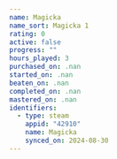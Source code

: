 ```yaml
---
name: Magicka
name_sort: Magicka 1
rating: 0
active: false
progress: ""
hours_played: 3
purchased_on: .nan
started_on: .nan
beaten_on: .nan
completed_on: .nan
mastered_on: .nan
identifiers:
  - type: steam
    appid: "42910"
    name: Magicka
    synced_on: 2024-08-30
---
```

